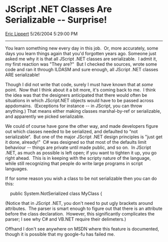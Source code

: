 <div id="page">

# JScript .NET Classes Are Serializable -- Surprise\!

[Eric Lippert](https://social.msdn.microsoft.com/profile/Eric%20Lippert) 5/26/2004 5:29:00 PM

-----

<div id="content">

<span>You learn something new every day in this job.  Or, more accurately, some days you learn things again that you'd forgotten years ago. </span> <span></span> <span>Someone just asked me why it is that all JScript .NET classes are serializable.  I admit it, my first reaction was "They are?"  But I checked the sources, wrote some code and ran it through ILDASM and sure enough, all JScript .NET classes ARE serializable\!  </span>

<span></span> <span>Though I did not write that code, surely I must have known that at *some* point.  Now that I think about it a bit more, it's coming back to me.  I think the idea was that the designers anticipated that there would often be situations in which JScript.NET objects would have to be passed across appdomains.  (Exceptions for instance -- in JScript, you can throw anything.) That means either making classes marshal-by-ref or serializable, and apparently we picked serializable.  </span>

<span></span> <span>We could of course have gone the other way, and made developers figure out which classes needed to be serialized, and defaulted to “not serializable“.  But one of the major JScript .NET design principles is "just get it done, already\!"  C\# was designed so that most of the defaults limit behaviour -- things are private until made public, and so on.  In JScript .NET, as much as possible is left open; if you want to tighten it up, you go right ahead.  This is in keeping with the scripty nature of the language, while still recognizing that people do write large programs in script languages. </span>

<span></span> <span>If for some reason you wish a class to be not serializable then you can do this: </span>

<span></span> <span>    public System.NotSerialized class MyClass { </span>

<span></span> <span>(Notice that in JScript .NET, you don't need to put ugly brackets around attributes.  The parser is smart enough to figure out that there is an attribute before the class declaration.  However, this significantly complicates the parser; I see why C\# and VB.NET require their delimeters.) </span>

<span></span>

<span>Offhand I don't see anywhere on MSDN where this feature is documented, though it is possible that my google-fu has failed me.</span>

</div>

</div>

